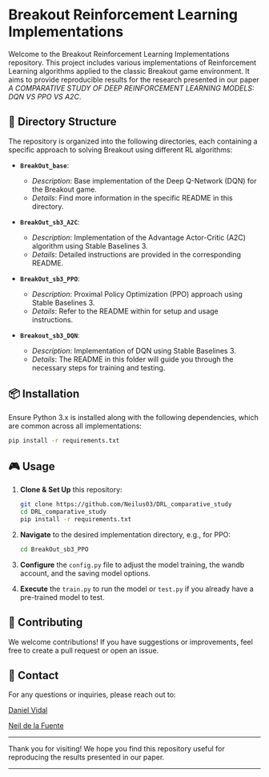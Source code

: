 # Breakout Reinforcement Learning Implementations

Welcome to the Breakout Reinforcement Learning Implementations repository. This project includes various implementations of Reinforcement Learning algorithms applied to the classic Breakout game environment. It aims to provide reproducible results for the research presented in our paper _A COMPARATIVE STUDY OF DEEP REINFORCEMENT
LEARNING MODELS: DQN VS PPO VS A2C_.

## 🔩 Directory Structure

The repository is organized into the following directories, each containing a specific approach to solving Breakout using different RL algorithms:

- **`BreakOut_base`**: 
  - *Description*: Base implementation of the Deep Q-Network (DQN) for the Breakout game.
  - *Details*: Find more information in the specific README in this directory.

- **`BreakOut_sb3_A2C`**: 
  - *Description*: Implementation of the Advantage Actor-Critic (A2C) algorithm using Stable Baselines 3.
  - *Details*: Detailed instructions are provided in the corresponding README.

- **`BreakOut_sb3_PPO`**: 
  - *Description*: Proximal Policy Optimization (PPO) approach using Stable Baselines 3.
  - *Details*: Refer to the README within for setup and usage instructions.

- **`Breakout_sb3_DQN`**: 
  - *Description*: Implementation of DQN using Stable Baselines 3.
  - *Details*: The README in this folder will guide you through the necessary steps for training and testing.

## 📦 Installation

Ensure Python 3.x is installed along with the following dependencies, which are common across all implementations:

```bash
pip install -r requirements.txt
```

## 🎮 Usage

1. **Clone & Set Up** this repository:
    ```bash
    git clone https://github.com/Neilus03/DRL_comparative_study
    cd DRL_comparative_study
    pip install -r requirements.txt
    ```

2. **Navigate** to the desired implementation directory, e.g., for PPO:
    ```bash
    cd BreakOut_sb3_PPO
    ```
    
3. **Configure** the `config.py` file to adjust the model training, the wandb account, and the saving model options.

4. **Execute** the `train.py` to run the model or `test.py` if you already have a pre-trained model to test.

## 👥 Contributing

We welcome contributions! If you have suggestions or improvements, feel free to create a pull request or open an issue.

## 📧 Contact

For any questions or inquiries, please reach out to:

[Daniel Vidal](https://www.linkedin.com/in/daniel-alejandro-vidal-guerra-21386b266/)

[Neil de la Fuente](https://www.linkedin.com/in/neil-de-la-fuente/)

---

Thank you for visiting! We hope you find this repository useful for reproducing the results presented in our paper.

---
